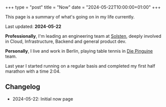 +++
type = "post"
title = "Now"
date = "2024-05-22T10:00:00+01:00"
+++

This page is a summary of what's going on in my life currently.

Last updated: **2024-05-22**

**Professionally**, I'm leading an engineering team at [Solsten](https://solsten.io), deeply involved in Cloud, Infrastructure, Backend and general product dev.

**Personally**, I live and work in Berlin, playing table tennis in [Die Pinguine](http://www.ttc-pinguine.de/) team.

Last year I started running on a regular basis and completed my first half marathon with a time 2:04.

## Changelog

- 2024-05-22: Initial now page
